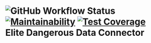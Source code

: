 ![GitHub Workflow Status](https://img.shields.io/github/workflow/status/glitchylabs/eddc/Node.js%20CI)
[![Maintainability](https://api.codeclimate.com/v1/badges/ac3daae276ce26ff3d05/maintainability)](https://codeclimate.com/repos/60b799f1186a88464e00502e/maintainability)
[![Test Coverage](https://api.codeclimate.com/v1/badges/ac3daae276ce26ff3d05/test_coverage)](https://codeclimate.com/repos/60b799f1186a88464e00502e/test_coverage)
Elite Dangerous Data Connector
=====================